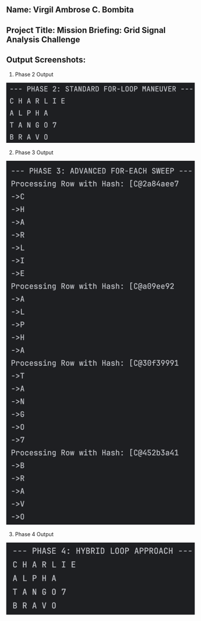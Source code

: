 ## Name: Virgil Ambrose C. Bombita

## Project Title: Mission Briefing: Grid Signal Analysis Challenge

## Output Screenshots:

1. Phase 2 Output

![img.png](img.png)

2. Phase 3 Output

![img_1.png](img_1.png)

3. Phase 4 Output

![img_2.png](img_2.png)